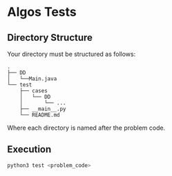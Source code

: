 # Algos Tests


## Directory Structure

Your directory must be structured as follows:

```
.
├── DD
│   └──Main.java
└── test
    ├── cases
    │   └── DD
    │       └── ...
    ├── __main__.py
    └── README.md
```

Where each directory is named after the problem code.

## Execution

```sh
python3 test <problem_code>
```